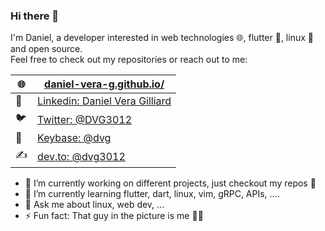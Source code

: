 ### Hi there 👋

I'm Daniel, a developer interested in web technologies 🌐, flutter 📱, linux 🐧 and open source.  
Feel free to check out my repositories or reach out to me:

| 🌐 | [daniel-vera-g.github.io/](https://daniel-vera-g.github.io/)                                  |
|---|-----------------------------------------------------------------------------------------------|
| 💼 | [Linkedin: Daniel Vera Gilliard](https://www.linkedin.com/in/daniel-vera-gilliard-b87568146/) |
| 🐦 | [Twitter: @DVG3012](https://twitter.com/DVG3012)                                              |
| 🔑 | [Keybase: @dvg](https://keybase.io/dvg)                                                       |
| ✍️ | [dev.to: @dvg3012](https://dev.to/dvg3012)                                                    |

- 🔭 I’m currently working on different projects, just checkout my repos 🤖
- 🌱 I’m currently learning flutter, dart, linux, vim, gRPC, APIs, ....
- 💬 Ask me about linux, web dev, ...
- ⚡ Fun fact: That guy in the picture is me 👨‍💻


<!-- TODO add better gh-stats in future -->
